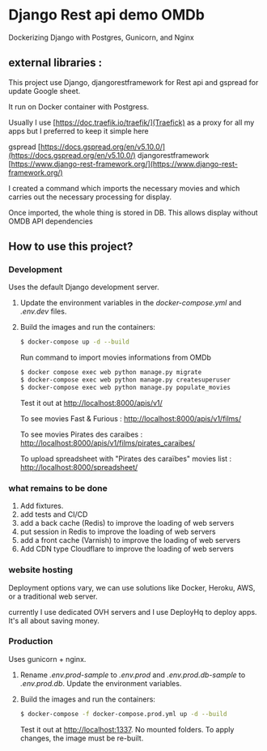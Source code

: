 # Django Rest api demo OMDb
Dockerizing Django with Postgres, Gunicorn, and Nginx

## external libraries :
This project use Django, djangorestframework for Rest api and gspread for update Google sheet.

It run on Docker container with Postgress.

Usually I use [https://doc.traefik.io/traefik/](Traefick) as a proxy for all my apps but I preferred to keep it simple here

gspread [https://docs.gspread.org/en/v5.10.0/](https://docs.gspread.org/en/v5.10.0/)
djangorestframework [https://www.django-rest-framework.org/](https://www.django-rest-framework.org/)

I created a command which imports the necessary movies and which carries out the necessary processing for display.

Once imported, the whole thing is stored in DB. This allows display without OMDB API dependencies

## How to use this project?

### Development

Uses the default Django development server.

1. Update the environment variables in the *docker-compose.yml* and *.env.dev* files.
1. Build the images and run the containers:

    ```sh
    $ docker-compose up -d --build
    ```

    Run command to import movies informations from OMDb
    ```sh
    $ docker compose exec web python manage.py migrate
    $ docker-compose exec web python manage.py createsuperuser
    $ docker-compose exec web python manage.py populate_movies
    ```

    Test it out at [http://localhost:8000/apis/v1/](http://localhost:8000/apis/v1/)

    To see movies Fast & Furious : [http://localhost:8000/apis/v1/films/](http://localhost:8000/apis/v1/films/)

    To see movies Pirates des caraibes : [http://localhost:8000/apis/v1/films/pirates_caraibes/](http://localhost:8000/apis/v1/films/pirates_caraibes/)

    To upload spreadsheet with "Pirates des caraïbes" movies list : [http://localhost:8000/spreadsheet/](http://localhost:8000/spreadsheet/)


### what remains to be done

1. Add fixtures.
1. add tests and CI/CD
1. add a back cache (Redis) to improve the loading of web servers
1. put session in Redis to improve the loading of web servers
1. add a front cache (Varnish) to improve the loading of web servers
1. Add CDN type Cloudflare to improve the loading of web servers

### website hosting

Deployment options vary, we can use solutions like Docker, Heroku, AWS, or a traditional web server.

currently I use dedicated OVH servers and I use DeployHq to deploy apps. It's all about saving money.

### Production

Uses gunicorn + nginx.

1. Rename *.env.prod-sample* to *.env.prod* and *.env.prod.db-sample* to *.env.prod.db*. Update the environment variables.
1. Build the images and run the containers:

    ```sh
    $ docker-compose -f docker-compose.prod.yml up -d --build
    ```

    Test it out at [http://localhost:1337](http://localhost:1337). No mounted folders. To apply changes, the image must be re-built.
